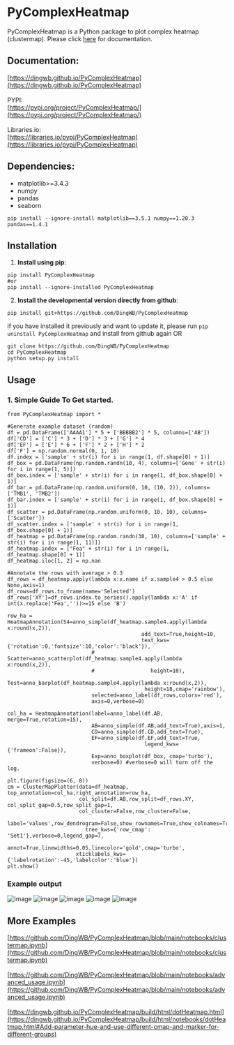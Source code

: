 # PyComplexHeatmap
PyComplexHeatmap is a Python package to plot complex heatmap (clustermap). Please click [here](https://dingwb.github.io/PyComplexHeatmap) for documentation.

## Documentation:
[https://dingwb.github.io/PyComplexHeatmap](https://dingwb.github.io/PyComplexHeatmap) <br><br>
PYPI:
<br>
[https://pypi.org/project/PyComplexHeatmap/](https://pypi.org/project/PyComplexHeatmap/)
<br><br>
Libraries.io:
<br>
[https://libraries.io/pypi/PyComplexHeatmap](https://libraries.io/pypi/PyComplexHeatmap)

## Dependencies:
- matplotlib>=3.4.3
- numpy
- pandas
- seaborn
```
pip install --ignore-install matplotlib==3.5.1 numpy==1.20.3 pandas==1.4.1
```

## **Installation**
1. **Install using pip**:
```shell
pip install PyComplexHeatmap
#or
pip install --ignore-installed PyComplexHeatmap
```

2. **Install the developmental version directly from github**:
```
pip install git+https://github.com/DingWB/PyComplexHeatmap
```
if you have installed it previously and want to update it, please run 
`pip uninstall PyComplexHeatmap`
and install from github again
OR
```
git clone https://github.com/DingWB/PyComplexHeatmap
cd PyComplexHeatmap
python setup.py install
```

## **Usage**
### **1. Simple Guide To Get started.**
```
from PyComplexHeatmap import *

#Generate example dataset (random)
df = pd.DataFrame(['AAAA1'] * 5 + ['BBBBB2'] * 5, columns=['AB'])
df['CD'] = ['C'] * 3 + ['D'] * 3 + ['G'] * 4
df['EF'] = ['E'] * 6 + ['F'] * 2 + ['H'] * 2
df['F'] = np.random.normal(0, 1, 10)
df.index = ['sample' + str(i) for i in range(1, df.shape[0] + 1)]
df_box = pd.DataFrame(np.random.randn(10, 4), columns=['Gene' + str(i) for i in range(1, 5)])
df_box.index = ['sample' + str(i) for i in range(1, df_box.shape[0] + 1)]
df_bar = pd.DataFrame(np.random.uniform(0, 10, (10, 2)), columns=['TMB1', 'TMB2'])
df_bar.index = ['sample' + str(i) for i in range(1, df_box.shape[0] + 1)]
df_scatter = pd.DataFrame(np.random.uniform(0, 10, 10), columns=['Scatter'])
df_scatter.index = ['sample' + str(i) for i in range(1, df_box.shape[0] + 1)]
df_heatmap = pd.DataFrame(np.random.randn(30, 10), columns=['sample' + str(i) for i in range(1, 11)])
df_heatmap.index = ["Fea" + str(i) for i in range(1, df_heatmap.shape[0] + 1)]
df_heatmap.iloc[1, 2] = np.nan

#Annotate the rows with average > 0.3
df_rows = df_heatmap.apply(lambda x:x.name if x.sample4 > 0.5 else None,axis=1)
df_rows=df_rows.to_frame(name='Selected')
df_rows['XY']=df_rows.index.to_series().apply(lambda x:'A' if int(x.replace('Fea',''))>=15 else 'B')

row_ha = HeatmapAnnotation(S4=anno_simple(df_heatmap.sample4.apply(lambda x:round(x,2)),
                                           add_text=True,height=10,
                                           text_kws={'rotation':0,'fontsize':10,'color':'black'}),
                           # Scatter=anno_scatterplot(df_heatmap.sample4.apply(lambda x:round(x,2)),
                           #                  height=10),
                           Test=anno_barplot(df_heatmap.sample4.apply(lambda x:round(x,2)),
                                            height=18,cmap='rainbow'),
                           selected=anno_label(df_rows,colors='red'),
                           axis=0,verbose=0)

col_ha = HeatmapAnnotation(label=anno_label(df.AB, merge=True,rotation=15),
                           AB=anno_simple(df.AB,add_text=True),axis=1,
                           CD=anno_simple(df.CD,add_text=True),
                           EF=anno_simple(df.EF,add_text=True,
                                            legend_kws={'frameon':False}),
                           Exp=anno_boxplot(df_box, cmap='turbo'),
                           verbose=0) #verbose=0 will turn off the log.

plt.figure(figsize=(6, 8))
cm = ClusterMapPlotter(data=df_heatmap, top_annotation=col_ha,right_annotation=row_ha,
                       col_split=df.AB,row_split=df_rows.XY, col_split_gap=0.5,row_split_gap=1,
                       col_cluster=False,row_cluster=False,
                       label='values',row_dendrogram=False,show_rownames=True,show_colnames=True,
                         tree_kws={'row_cmap': 'Set1'},verbose=0,legend_gap=7,
                       annot=True,linewidths=0.05,linecolor='gold',cmap='turbo',
                      xticklabels_kws={'labelrotation':-45,'labelcolor':'blue'})
plt.show()
```
### Example output
![image](docs/images/1.png)
![image](docs/images/2.png)
![image](docs/images/3.png)
![image](docs/images/4.png)
![image](docs/images/5.png)

## **More Examples**
[https://github.com/DingWB/PyComplexHeatmap/blob/main/notebooks/clustermap.ipynb](https://github.com/DingWB/PyComplexHeatmap/blob/main/notebooks/clustermap.ipynb)
<br><br>
[https://github.com/DingWB/PyComplexHeatmap/blob/main/notebooks/advanced_usage.ipynb](https://github.com/DingWB/PyComplexHeatmap/blob/main/notebooks/advanced_usage.ipynb)
<br><br>
[https://dingwb.github.io/PyComplexHeatmap/build/html/dotHeatmap.html](https://dingwb.github.io/PyComplexHeatmap/build/html/notebooks/dotHeatmap.html#Add-parameter-hue-and-use-different-cmap-and-marker-for-different-groups)
